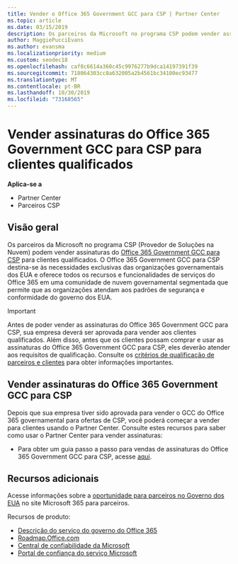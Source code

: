 ```yaml
---
title: Vender o Office 365 Government GCC para CSP | Partner Center
ms.topic: article
ms.date: 03/15/2019
description: Os parceiros da Microsoft no programa CSP podem vender assinaturas do Office 365 Government GCC para os clientes qualificados. O GCC do Office 365 governamental para CSP é um pacote de serviços de produtividade em nuvem projetado para os prestadores de serviço Estados Unidos governamentais e governamentais.
author: MaggiePucciEvans
ms.author: evansma
ms.localizationpriority: medium
ms.custom: seodec18
ms.openlocfilehash: caf8c6614a360c45c9976277b9dca14197391f39
ms.sourcegitcommit: 718064303cc8a632005a2b4561bc34100ec93477
ms.translationtype: MT
ms.contentlocale: pt-BR
ms.lasthandoff: 10/30/2019
ms.locfileid: "73168565"
---
```

# <a name="sell-office-365-government-gcc-for-csp-subscriptions-to-qualified-customers"></a>Vender assinaturas do Office 365 Government GCC para CSP para clientes qualificados

**Aplica-se a**

-  Partner Center
-  Parceiros CSP


## <a name="overview"></a>Visão geral

Os parceiros da Microsoft no programa CSP (Provedor de Soluções na Nuvem) podem vender assinaturas do [Office 365 Government GCC para CSP](https://www.microsoft.com/microsoft-365/partners/governmentforCSP) para clientes qualificados. O Office 365 Government GCC para CSP destina-se às necessidades exclusivas das organizações governamentais dos EUA e oferece todos os recursos e funcionalidades de serviços do Office 365 em uma comunidade de nuvem governamental segmentada que permite que as organizações atendam aos padrões de segurança e conformidade do governo dos EUA. 

>[!IMPORTANT] 
>Antes de poder vender as assinaturas do Office 365 Government GCC para CSP, sua empresa deverá ser aprovada para vender aos clientes qualificados. Além disso, antes que os clientes possam comprar e usar as assinaturas do Office 365 Government GCC para CSP, eles deverão atender aos requisitos de qualificação. Consulte os [critérios de qualificação de parceiros e clientes](csp-gcc-validate.md) para obter informações importantes.


## <a name="sell-office-365-government-gcc-for-csp-subscriptions"></a>Vender assinaturas do Office 365 Government GCC para CSP

Depois que sua empresa tiver sido aprovada para vender o GCC do Office 365 governamental para ofertas de CSP, você poderá começar a vender para clientes usando o Partner Center. Consulte estes recursos para saber como usar o Partner Center para vender assinaturas: 

-   Para obter um guia passo a passo para vendas de assinaturas do Office 365 Government GCC para CSP, acesse [aqui](https://go.microsoft.com/fwlink/?linkid=2007323).  


## <a name="additional-resources"></a>Recursos adicionais

Acesse informações sobre a [oportunidade para parceiros no Governo dos EUA](https://www.microsoft.com/microsoft-365/partners/governmentforCSP) no site Microsoft 365 para parceiros.

Recursos de produto:

- [Descrição do serviço do governo do Office 365](https://technet.microsoft.com/library/mt774581.aspx)
- [Roadmap.Office.com](https://products.office.com/business/office-365-roadmap)
- [Central de confiabilidade da Microsoft](https://www.microsoft.com/TrustCenter/)
- [Portal de confiança do serviço Microsoft](https://aka.ms/STP)


